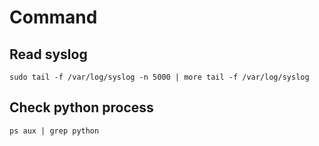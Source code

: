 # Command

## Read syslog

`
sudo tail -f /var/log/syslog -n 5000 | more
tail -f /var/log/syslog
`

## Check python process

`
ps aux | grep python
`